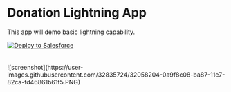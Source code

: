 # Donation Lightning App
This app will demo basic lightning capability.

<a href="https://githubsfdeploy.herokuapp.com">
  <img alt="Deploy to Salesforce"
       src="https://raw.githubusercontent.com/afawcett/githubsfdeploy/master/deploy.png">
</a>
<br/>
<br/>
<br/>
![screenshot](https://user-images.githubusercontent.com/32835724/32058204-0a9f8c08-ba87-11e7-82ca-fd46861b61f5.PNG)
